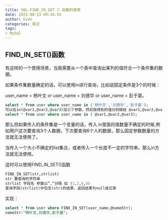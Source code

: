 ```yaml
---
title: SQL-FIND_IN_SET（）函数的使用
date: 2022-08-23 09:34:55
author: Evan
categories: 笔记
tags:
- MySql
---
```


## FIND_IN_SET()函数

有这样的一个使用场景，当我需要从一个表中查询出某列的值符合一个条件集的数据。

如果条件集数量确定的话，可以使用in进行查询，比如说固定条件是3个的时候：

user_name  = 杨叶文 or  user_name  = 刘德华  or user_name  = 彭于晏。

```sql
select * from user where user_name in ('杨叶文','刘德华','彭于晏');
可以在in(@var1,@var2,@var3)加三个参数，然后按得到的值分别赋给 @var1,@var2,@var3。
select * from user where user_name in ( @var1,@var2,@var3);
```

那么但如果传入的条件集是一个变量的话，传入 in里面的值数量不确定的时候,例如用户这次要查询3个人数据，下次要查询6个人的数据，那么固定参数数量的方法就无法使用了。

当传入一个大小不确定的list集合，或者传入一个长度不一定的字符串，那么in方法就无法使用。

这时可以使用FIND_IN_SET()函数

```sql
FIND_IN_SET(str,strlist) 
str 要查询的字符串
strlist 字段名 参数以”,”分隔 如 (1,2,6,8)
查询字段(strlist)中包含(str)的结果，返回结果为null或记录
```

实现：

```sql
select * from user where FIND_IN_SET(user_name,@nameStr);
nameStr:"杨叶文,刘德华,彭于晏";
```

​										

